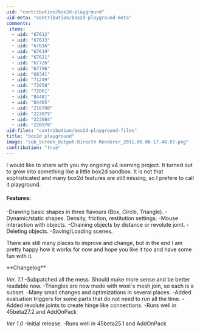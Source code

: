 ```yaml
---
uid: "contribution/box2d-playground"
uid-meta: "contribution/box2d-playground-meta"
comments: 
 items: 
  - uid: "67612"
  - uid: "67613"
  - uid: "67616"
  - uid: "67619"
  - uid: "67621"
  - uid: "67726"
  - uid: "67796"
  - uid: "68341"
  - uid: "71249"
  - uid: "72058"
  - uid: "72061"
  - uid: "84401"
  - uid: "84405"
  - uid: "216780"
  - uid: "223075"
  - uid: "223084"
  - uid: "226976"
uid-files: "contribution/box2d-playground-files"
title: "box2d playground"
image: "sub_Screen_Output-DirectX Renderer_2011.08.06-17.48.07.png"
contribution: "true"
---
```


I would like to share with you my ongoing v4 learning project.
It turned out to grow into something like a little box2d sandbox.
It is not that sophisticated and many box2d features are
still missing, so I prefere to call it playground.

####  Features:
-Drawing basic shapes in three flavours (Box, Circle, Triangle).
-Dynamic/static shapes. Density, friction, restitution settings.
-Mouse interaction with objects.
-Chaining objects by distance or revolute joint.
-Deleting objects.
-Saving/Loading scenes.


There are still many places to improve and change,
but in the end I am pretty happy how it works for now
and hope you like it too and have some fun with it. 
 
 

<div class="box">
**Changelog** 

*Ver. 1.1*
-Subpatched all the mess. Should make more sense and be better readable now.
-Triangles are now made with woei´s mesh join, so each is a subset. 
-Many small changes and optimizations in several places.
-Added evaluation triggers for some parts that do not need to run all the time.
-Added revolute joints to create hinge like connections.
-Runs well in 45beta27.2 and AddOnPack


*Ver 1.0*
-Initial release.
-Runs well in 45beta25.1 and AddOnPack

</div>